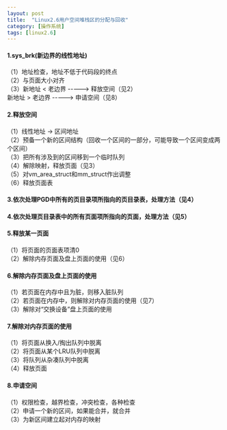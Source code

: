 ```yaml
---
layout: post
title:  "Linux2.6用户空间堆栈区的分配与回收"
category: [操作系统]
tags: [linux2.6]
---
```


#### 1.sys_brk(新边界的线性地址)
（1）地址检查，地址不低于代码段的终点  
（2）与页面大小对齐  
（3）新地址 < 老边界 -----> 释放空间（见2）  
  新地址 > 老边界 -----> 申请空间（见8）  

#### 2.释放空间
（1）线性地址 -> 区间地址  
（2）预备一个新的区间结构（回收一个区间的一部分，可能导致一个区间变成两个区间）  
（3）把所有涉及到的区间移到一个临时队列  
（4）解除映射，释放页面（见3）  
（5）对vm_area_struct和mm_struct作出调整  
（6）释放页面表  

#### 3.依次处理PGD中所有的页目录项所指向的页目录表，处理方法（见4）

#### 4.依次处理页目录表中的所有页面项所指向的页面，处理方法（见5）

#### 5.释放某一页面
（1）将页面的页面表项清0  
（2）解除内存页面及盘上页面的使用（见6）  

#### 6.解除内存页面及盘上页面的使用
（1）若页面在内存中且为脏，则移入脏队列  
（2）若页面在内存中，则解除对内存页面的使用（见7）  
（3）解除对“交换设备”盘上页面的使用  

#### 7.解除对内存页面的使用
（1）将页面从换入/掏出队列中脱离  
（2）将页面从某个LRU队列中脱离  
（3）将队列从杂凑队列中脱离  
（4）释放页面  

#### 8.申请空间
（1）权限检查，越界检查，冲突检查，各种检查  
（2）申请一个新的区间，如果能合并，就合并  
（3）为新区间建立起对内存的映射  
